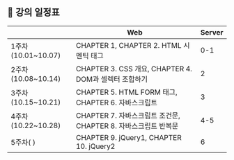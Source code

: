## 📅 강의 일정표
|           |  Web  |   Server   | 
|---------|---------|---------|
| 1주차(10.01~10.07) | CHAPTER 1, CHAPTER 2. HTML 시멘틱 태그 | 0-1   | 
| 2주차(10.08~10.14) |  CHAPTER 3. CSS 개요, CHAPTER 4. DOM과 셀렉터 조합하기  |  2   | 
| 3주차(10.15~10.21) | CHAPTER 5. HTML FORM 태그, CHAPTER 6. 자바스크립트   | 3  | 
| 4주차(10.22~10.28) |  CHAPTER 7. 자바스크립트 조건문, CHAPTER 8. 자바스크립트 반복문  |  4-5   | 
| 5주차( ) |  CHAPTER 9. jQuery1, CHAPTER 10. jQuery2  |  6 | 
